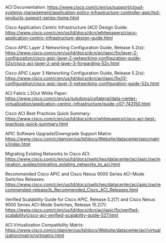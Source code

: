 ACI Documentation:
https://www.cisco.com/c/en/us/support/cloud-systems-management/application-policy-infrastructure-controller-apic/tsd-products-support-series-home.html

Cisco Application Centric Infrastructure (ACI) Design Guide:
https://www.cisco.com/c/en/us/td/docs/dcn/whitepapers/cisco-application-centric-infrastructure-design-guide.html

Cisco APIC Layer 2 Networking Configuration Guide, Release 5.2(x):
https://www.cisco.com/c/en/us/td/docs/dcn/aci/apic/5x/layer-2-configuration/cisco-apic-layer-2-networking-configuration-guide-52x/cisco-aci-layer-2-and-layer-3-forwarding-52x.html

Cisco APIC Layer 3 Networking Configuration Guide, Release 5.2(x):
https://www.cisco.com/c/en/us/td/docs/dcn/aci/apic/5x/l3-configuration/cisco-apic-layer-3-networking-configuration-guide-52x.html

ACI Fabric L3Out White Paper:
https://www.cisco.com/c/en/us/solutions/collateral/data-center-virtualization/application-centric-infrastructure/guide-c07-743150.html

Cisco ACI Best Practices Quick Summary:
https://www.cisco.com/c/en/us/td/docs/dcn/whitepapers/cisco-aci-best-practices-quick-summary.html

APIC Software Upgrade/Downgrade Support Matrix:
https://www.cisco.com/c/dam/en/us/td/docs/Website/datacenter/apicmatrix/index.html

Migrating Existing Networks to Cisco ACI:
https://www.cisco.com/c/en/us/td/docs/switches/datacenter/aci/apic/sw/migration_guides/migrating_existing_networks_to_aci.html

Recommended Cisco APIC and Cisco Nexus 9000 Series ACI-Mode Switches Releases:
https://www.cisco.com/c/en/us/td/docs/switches/datacenter/aci/apic/sw/recommended-release/b_Recommended_Cisco_ACI_Releases.html

Verified Scalability Guide for Cisco APIC, Release 5.2(7) and Cisco Nexus 9000 Series ACI-Mode Switches, Release 15.2(7):
https://www.cisco.com/c/en/us/td/docs/dcn/aci/apic/5x/verified-scalability/cisco-aci-verified-scalability-guide-527.html

ACI Virtualization Compatibility Matrix:
https://www.cisco.com/c/dam/en/us/td/docs/Website/datacenter/aci/virtualization/matrix/virtmatrix.html
